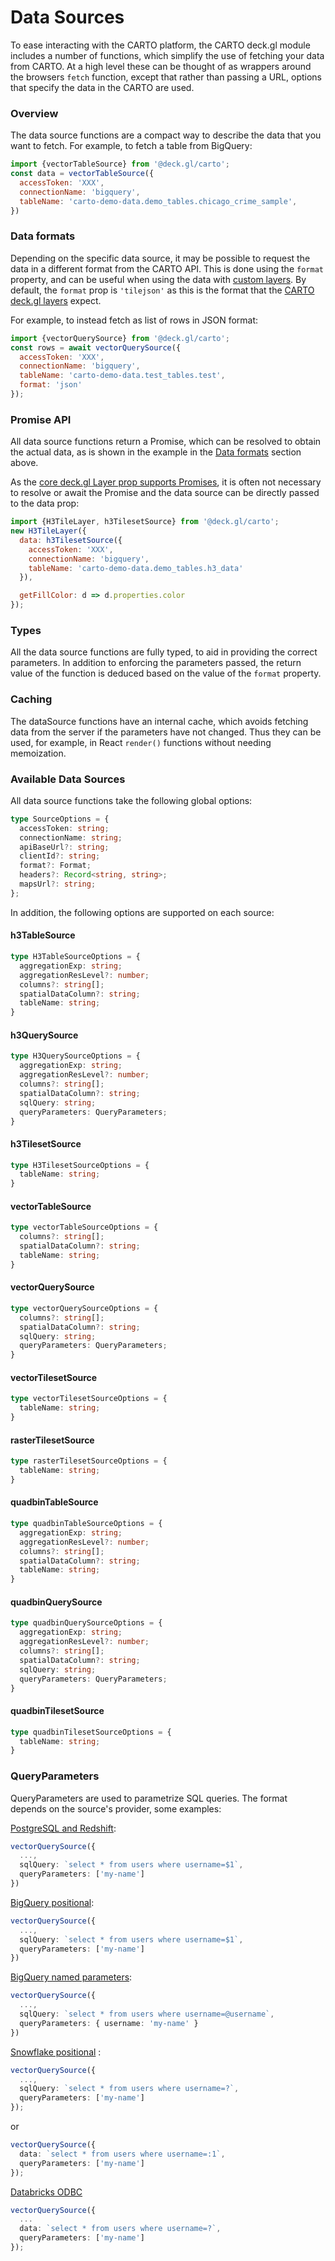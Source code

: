 # Data Sources

To ease interacting with the CARTO platform, the CARTO deck.gl module includes a number of functions, which simplify the use of fetching your data from CARTO. At a high level these can be thought of as wrappers around the browsers `fetch` function, except that rather than passing a URL, options that specify the data in the CARTO are used.

### Overview

The data source functions are a compact way to describe the data that you want to fetch. For example, to fetch a table from BigQuery:

```js
import {vectorTableSource} from '@deck.gl/carto';
const data = vectorTableSource({
  accessToken: 'XXX',
  connectionName: 'bigquery',
  tableName: 'carto-demo-data.demo_tables.chicago_crime_sample',
})
```

### Data formats

Depending on the specific data source, it may be possible to request the data in a different format from the CARTO API. This is done using the `format` property, and can be useful when using the data with [custom layers](./overview#support-for-other-deckgl-layers). By default, the `format` prop is `'tilejson'` as this is the format that the [CARTO deck.gl layers](./overview#carto-layers) expect.

For example, to instead fetch as list of rows in JSON format:

```js
import {vectorQuerySource} from '@deck.gl/carto';
const rows = await vectorQuerySource({
  accessToken: 'XXX',
  connectionName: 'bigquery',
  tableName: 'carto-demo-data.test_tables.test',
  format: 'json'
});
```

### Promise API

All data source functions return a Promise, which can be resolved to obtain the actual data, as is shown in the example in the [Data formats](#data-formats) section above.

As the [core deck.gl Layer prop supports Promises](../core/layer#data), it is often not necessary to resolve or await the Promise and the data source can be directly passed to the data prop:

```jsx
import {H3TileLayer, h3TilesetSource} from '@deck.gl/carto';
new H3TileLayer({
  data: h3TilesetSource({
    accessToken: 'XXX',
    connectionName: 'bigquery',
    tableName: 'carto-demo-data.demo_tables.h3_data'
  }),

  getFillColor: d => d.properties.color
});
```

### Types

All the data source functions are fully typed, to aid in providing the correct parameters. In addition to enforcing the parameters passed, the return value of the function is deduced based on the value of the `format` property.


### Caching

The dataSource functions have an internal cache, which avoids fetching data from the server if the parameters have not changed. Thus they can be used, for example, in React `render()` functions without needing memoization.

### Available Data Sources

All data source functions take the following global options:

```ts
type SourceOptions = {
  accessToken: string;
  connectionName: string;
  apiBaseUrl?: string;
  clientId?: string;
  format?: Format;
  headers?: Record<string, string>;
  mapsUrl?: string;
};
```

In addition, the following options are supported on each source:

#### h3TableSource

```ts
type H3TableSourceOptions = {
  aggregationExp: string;
  aggregationResLevel?: number;
  columns?: string[];
  spatialDataColumn?: string;
  tableName: string;
}
```

#### h3QuerySource

```ts
type H3QuerySourceOptions = {
  aggregationExp: string;
  aggregationResLevel?: number;
  columns?: string[];
  spatialDataColumn?: string;
  sqlQuery: string;
  queryParameters: QueryParameters;
}
```

#### h3TilesetSource

```ts
type H3TilesetSourceOptions = {
  tableName: string;
}
```

#### vectorTableSource

```ts
type vectorTableSourceOptions = {
  columns?: string[];
  spatialDataColumn?: string;
  tableName: string;
}
```

#### vectorQuerySource

```ts
type vectorQuerySourceOptions = {
  columns?: string[];
  spatialDataColumn?: string;
  sqlQuery: string;
  queryParameters: QueryParameters;
}
```

#### vectorTilesetSource

```ts
type vectorTilesetSourceOptions = {
  tableName: string;
}
```

#### rasterTilesetSource

```ts
type rasterTilesetSourceOptions = {
  tableName: string;
}
```

#### quadbinTableSource

```ts
type quadbinTableSourceOptions = {
  aggregationExp: string;
  aggregationResLevel?: number;
  columns?: string[];
  spatialDataColumn?: string;
  tableName: string;
}
```

#### quadbinQuerySource

```ts
type quadbinQuerySourceOptions = {
  aggregationExp: string;
  aggregationResLevel?: number;
  columns?: string[];
  spatialDataColumn?: string;
  sqlQuery: string;
  queryParameters: QueryParameters;
}
```

#### quadbinTilesetSource

```ts
type quadbinTilesetSourceOptions = {
  tableName: string;
}
```

### QueryParameters

QueryParameters are used to parametrize SQL queries. The format depends on the source's provider, some examples:

[PostgreSQL and Redshift](https://node-postgres.com/features/queries):
```ts
vectorQuerySource({
  ...,
  sqlQuery: `select * from users where username=$1`,
  queryParameters: ['my-name']
})
```

[BigQuery positional](https://cloud.google.com/bigquery/docs/parameterized-queries#node.js):
```ts
vectorQuerySource({
  ...,
  sqlQuery: `select * from users where username=$1`,
  queryParameters: ['my-name']
})
```


[BigQuery named parameters](https://cloud.google.com/bigquery/docs/parameterized-queries#node.js):
```ts
vectorQuerySource({
  ...,
  sqlQuery: `select * from users where username=@username`,
  queryParameters: { username: 'my-name' }
})
```

[Snowflake positional](https://docs.snowflake.com/en/user-guide/nodejs-driver-use.html#binding-statement-parameters) :
```ts
vectorQuerySource({
  ...,
  sqlQuery: `select * from users where username=?`,
  queryParameters: ['my-name']
});
```

or

```ts
vectorQuerySource({
  data: `select * from users where username=:1`,
  queryParameters: ['my-name']
});
```

[Databricks ODBC](https://github.com/markdirish/node-odbc#bindparameters-callback)
```ts
vectorQuerySource({
  ...
  data: `select * from users where username=?`,
  queryParameters: ['my-name']
});
```
